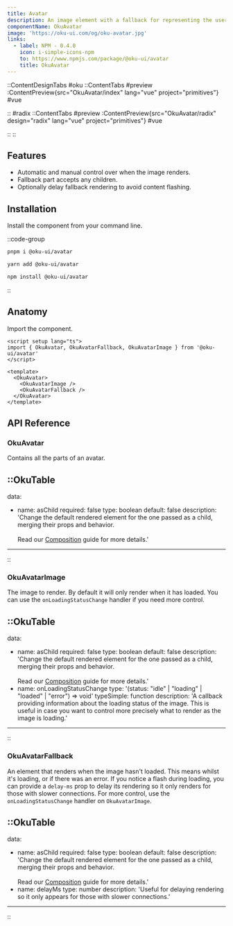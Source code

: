 ```yaml
---
title: Avatar
description: An image element with a fallback for representing the user.
componentName: OkuAvatar
image: 'https://oku-ui.com/og/oku-avatar.jpg'
links:
  - label: NPM - 0.4.0
    icon: i-simple-icons-npm
    to: https://www.npmjs.com/package/@oku-ui/avatar
    title: OkuAvatar
---
```


::ContentDesignTabs
#oku
::ContentTabs
#preview
:ContentPreview{src="OkuAvatar/index" lang="vue" project="primitives"}
#vue
<!-- Autodocs{src="/primitives/OkuAvatar/index.vue" lang="vue"} -->
::
#radix
::ContentTabs
#preview
:ContentPreview{src="OkuAvatar/radix" design="radix" lang="vue" project="primitives"}
#vue
<!-- Autodocs{src="/primitives/OkuAvatar/radix.vue" lang="vue"} -->
::
::


## Features

- Automatic and manual control over when the image renders.
- Fallback part accepts any children.
- Optionally delay fallback rendering to avoid content flashing.

## Installation

Install the component from your command line.

::code-group

```sh [pnpm]
pnpm i @oku-ui/avatar
```

```bash [yarn]
yarn add @oku-ui/avatar
```

```bash [npm]
npm install @oku-ui/avatar
```

::

## Anatomy

Import the component.

```vue
<script setup lang="ts">
import { OkuAvatar, OkuAvatarFallback, OkuAvatarImage } from '@oku-ui/avatar'
</script>

<template>
  <OkuAvatar>
    <OkuAvatarImage />
    <OkuAvatarFallback />
  </OkuAvatar>
</template>
```

## API Reference

### OkuAvatar
Contains all the parts of an avatar.

::OkuTable
---
data:
  - name: asChild
    required: false
    type: boolean
    default: false
    description: 'Change the default rendered element for the one passed as a child, merging their props and behavior.<br><br>Read our [Composition](../guides/composition) guide for more details.'
---
::


### OkuAvatarImage
The image to render. By default it will only render when it has loaded. You can use the `onLoadingStatusChange` handler if you need more control.

::OkuTable
---
data:
  - name: asChild
    required: false
    type: boolean
    default: false
    description: 'Change the default rendered element for the one passed as a child, merging their props and behavior.<br><br>Read our [Composition](../guides/composition) guide for more details.'
  - name: onLoadingStatusChange
    type: '(status: "idle" | "loading" | "loaded" | "error") => void'
    typeSimple: function
    description: 'A callback providing information about the loading status of the image. This is useful in case you want to control more precisely what to render as the image is loading.'
---
::


### OkuAvatarFallback

An element that renders when the image hasn't loaded. This means whilst it's loading, or if there was an error. If you notice a flash during loading, you can provide a `delay-ms` prop to delay its rendering so it only renders for those with slower connections. For more control, use the `onLoadingStatusChange` handler on `OkuAvatarImage`.

::OkuTable
---
data:
  - name: asChild
    required: false
    type: boolean
    default: false
    description: 'Change the default rendered element for the one passed as a child, merging their props and behavior.<br><br>Read our [Composition](../guides/composition) guide for more details.'
  - name: delayMs
    type: number
    description: 'Useful for delaying rendering so it only appears for those with slower connections.'
---
::
